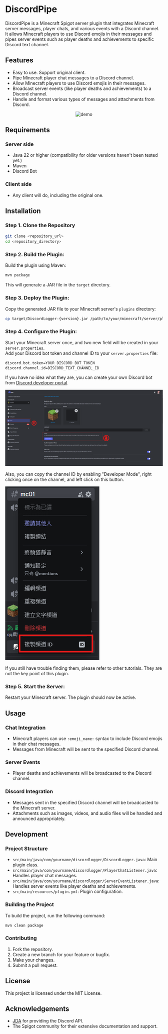# DiscordPipe

DiscordPipe is a Minecraft Spigot server plugin that integrates Minecraft server messages, player chats, and various events with a Discord channel. It allows Minecraft players to use Discord emojis in their messages and pipes server events such as player deaths and achievements to specific Discord text channel.

## Features

- Easy to use. Support original client.
- Pipe Minecraft player chat messages to a Discord channel.
- Allow Minecraft players to use Discord emojis in their messages.
- Broadcast server events (like player deaths and achievements) to a Discord channel.
- Handle and format various types of messages and attachments from Discord.

<center>

![demo](./img/demo.gif)

</center>

## Requirements

### Server side

- Java 22 or higher (compatibility for older versions haven't been tested yet.)
- Maven
- Discord Bot

### Client side

 - Any client will do, including the original one.

## Installation

### Step 1. Clone the Repository

```sh
git clone <repository_url>
cd <repository_directory>
```

### Step 2. Build the Plugin:

Build the plugin using Maven:  

```sh
mvn package
```

This will generate a JAR file in the `target` directory.  

### Step 3. Deploy the Plugin:

Copy the generated JAR file to your Minecraft server's `plugins` directory:  

```sh
cp target/DiscordLogger-{version}.jar /path/to/your/minecraft/server/plugins/
```

### Step 4. Configure the Plugin:

Start your Minecraft server once, and two new field will be created in your `server.properties`.  
Add your Discord bot token and channel ID to your `server.properties` file:

```properties
discord.bot.token=YOUR_DISCORD_BOT_TOKEN
discord.channel.id=DISCORD_TEXT_CHANNEL_ID
```

If you have no idea what they are, you can create your own Discord bot from [Discord developer portal](https://discord.com/developers/applications).  

![DDP](./img/discord_developer_portal.png)  

Also, you can copy the channel ID by enabling "Developer Mode", right clicking once on the channel, and left click on this button.  

![channelID](./img/discord_channel_id.png)  

If you still have trouble finding them, please refer to other tutorials. They are not the key point of this plugin.  

### Step 5. Start the Server:

Restart your Minecraft server. The plugin should now be active.

## Usage

### Chat Integration

 - Minecraft players can use `:emoji_name:` syntax to include Discord emojis in their chat messages.
 - Messages from Minecraft will be sent to the specified Discord channel.

### Server Events

 - Player deaths and achievements will be broadcasted to the Discord channel.

### Discord Integration

 - Messages sent in the specified Discord channel will be broadcasted to the Minecraft server.
 - Attachments such as images, videos, and audio files will be handled and announced appropriately.

## Development

### Project Structure

 - `src/main/java/com/yourname/discordlogger/DiscordLogger.java`: Main plugin class.
 - `src/main/java/com/yourname/discordlogger/PlayerChatListener.java`: Handles player chat messages.
 - `src/main/java/com/yourname/discordlogger/ServerEventListener.java`: Handles server events like player deaths and achievements.
 - `src/main/resources/plugin.yml`: Plugin configuration.

### Building the Project

To build the project, run the following command:

```sh
mvn clean package
```

### Contributing

 1. Fork the repository.
 2. Create a new branch for your feature or bugfix.
 3. Make your changes.
 4. Submit a pull request.

## License

This project is licensed under the MIT License.

## Acknowledgements

 - [JDA](https://github.com/discord-jda/JDA) for providing the Discord API.
 - The Spigot community for their extensive documentation and support.